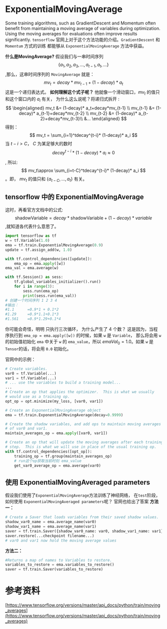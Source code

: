 # ExponentialMovingAverage
Some training algorithms, such as GradientDescent and Momentum often benefit from maintaining a moving average of variables during optimization. Using the moving averages for evaluations often improve results significantly.
`tensorflow` 官网上对于这个方法功能的介绍。`GradientDescent` 和 `Momentum` 方式的训练 都能够从 `ExponentialMovingAverage` 方法中获益。

**什么是MovingAverage?**
假设我们与一串时间序列 $$\{a_1, a_2, a_3, ..., a_{t-1}, a_t, ...\}$$,那么，这串时间序列的 `MovingAverage` 就是：
$$
mv_t = decay*mv_{t-1}+(1-decay)* a_t
$$
这是一个递归表达式。
**如何理解这个式子呢？**
他就像一个滑动窗口，$mv_t$ 的值只和这个窗口内的 $a_i$ 有关， 为什么这么说呢？将递归式拆开 :
$$
\begin{aligned}
mv_t &= (1-decay)* a_t+decay*mv_{t-1} \\
mv_{t-1} &= (1-decay)* a_{t-1}+decay*mv_{t-2} \\
mv_{t-2} &= (1-decay)* a_{t-2}+decay*mv_{t-3}\\
&...
\end{aligned}
$$
得到：
$$
mv_t = \sum_{i=1}^tdecay^{t-i}* (1-decay)* a_i
$$
当 $t-i>C$， $C$ 为某足够大的数时 $$decay^{t-i}* (1-decay)* a_i \approx 0$$
, 所以:
$$
mv_t\approx \sum_{i=t-C}^tdecay^{t-i}* (1-decay)* a_i
$$。即， $mv_t$ 的值只和 $\{a_{t-C},...,a_t\}$ 有关。

## tensorflow 中的 ExponentialMovingAverage
这时，再看官方文档中的公式:
$$
\text{shadowVariable} = decay * \text{shadowVariable} + (1 - decay) * variable
$$,就知道各代表什么意思了。
```python
import tensorflow as tf
w = tf.Variable(1.0)
ema = tf.train.ExponentialMovingAverage(0.9)
update = tf.assign_add(w, 1.0)

with tf.control_dependencies([update]):
    ema_op = ema.apply([w])
ema_val = ema.average(w)

with tf.Session() as sess:
    tf.global_variables_initializer().run()
    for i in range(3):
        sess.run(ema_op)
        print(sess.run(ema_val))
# 创建一个时间序列 1 2 3 4
#输出：
#1.1      =0.9*1 + 0.1*2
#1.29     =0.9*1.1+0.1*3
#1.561    =0.9*1.29+0.1*4
```
你可能会奇怪，明明 只执行三次循环， 为什么产生了 4 个数？
这是因为，当程序执行到 `ema_op = ema.apply([w])` 的时候，如果 `w` 是 `Variable`， 那么将会用 `w` 的初始值初始化 `ema` 中关于 `w` 的 `ema_value`，所以 $emaVal_0=1.0$。如果 `w` 是 `Tensor`的话，将会用 `0.0` 初始化。

官网中的示例：
```python
# Create variables.
var0 = tf.Variable(...)
var1 = tf.Variable(...)
# ... use the variables to build a training model...
...
# Create an op that applies the optimizer.  This is what we usually
# would use as a training op.
opt_op = opt.minimize(my_loss, [var0, var1])

# Create an ExponentialMovingAverage object
ema = tf.train.ExponentialMovingAverage(decay=0.9999)

# Create the shadow variables, and add ops to maintain moving averages
# of var0 and var1.
maintain_averages_op = ema.apply([var0, var1])

# Create an op that will update the moving averages after each training
# step.  This is what we will use in place of the usual training op.
with tf.control_dependencies([opt_op]):
    training_op = tf.group(maintain_averages_op)
    # run这个op获取当前时刻 ema_value
    get_var0_average_op = ema.average(var0)
```

## 使用 ExponentialMovingAveraged parameters
假设我们使用了`ExponentialMovingAverage`方法训练了神经网络， 在`test`阶段，如何使用 `ExponentialMovingAveraged parameters`呢？ 官网也给出了答案
**方法一：**
```python
# Create a Saver that loads variables from their saved shadow values.
shadow_var0_name = ema.average_name(var0)
shadow_var1_name = ema.average_name(var1)
saver = tf.train.Saver({shadow_var0_name: var0, shadow_var1_name: var1})
saver.restore(...checkpoint filename...)
# var0 and var1 now hold the moving average values
```
**方法二：**
```python
#Returns a map of names to Variables to restore.
variables_to_restore = ema.variables_to_restore()
saver = tf.train.Saver(variables_to_restore)
```
# 参考资料
[https://www.tensorflow.org/versions/master/api_docs/python/train/moving_averages](https://www.tensorflow.org/versions/master/api_docs/python/train/moving_averages)
